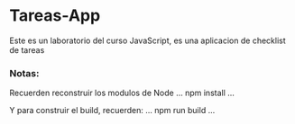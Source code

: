 # Tareas-App

Este es un laboratorio del curso JavaScript, es una aplicacion de checklist de tareas

### Notas:
Recuerden reconstruir los modulos de Node
...
npm install
...

Y para construir el build, recuerden:
...
npm run build
...
